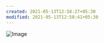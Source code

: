 ```yaml
---
created: 2021-05-13T12:58:27+05:30
modified: 2021-05-13T12:58:41+05:30
---
```


![Image](image_picker7955777884394035083.jpg)
